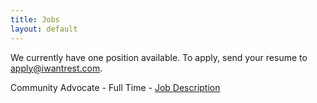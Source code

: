 ```yaml
---
title: Jobs
layout: default
---
```


We currently have one position available. To apply, send your resume to [apply@iwantrest.com](mailto:apply@iwantrest.com). 

Community Advocate - Full Time - [Job Description](/uploads/REST-jobs_Community-Advocate_males.pdf)
